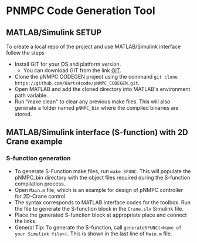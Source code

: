 # PNMPC Code Generation Tool

## MATLAB/Simulink SETUP
To create a local repo of the project and use MATLAB/Simulink interface follow the steps 

- Install GIT for your OS and platform version.
  - You can download GIT from the link [GIT](https://git-scm.com/downloads).
- Clone the pNMPC CODEGEN project using the command `git clone https://github.com/Kartz4code/pNMPC_CODEGEN.git`.
- Open MATLAB and add the cloned directory into MATLAB's environment path variable.
- Run "make clean" to clear any previous make files. This will also generate a folder named `pNMPC_bin` where the compiled binaries are stored.

## MATLAB/Simulink interface (S-function) with 2D Crane example
### S-function generation 
- To generate S-Function make files, run `make SFUNC`. This will populate the pNMPC_bin directory with the object files required during the S-function compilation process.
- Open `Main.m` file, which is an example for design of pNMPC controller for 2D-Crane control. 
- The syntax corresponds to MATLAB interface codes for the toolbox. Run the file to generate the S-function block in the `Crane.slx` Simulink file.
- Place the generated S-function block at appropriate place and connect the links. 
- General Tip: To generate the S-function, call `generateSFUNC(<Name of your Simulink file>)`. This is shown in the last line of `Main.m` file.
